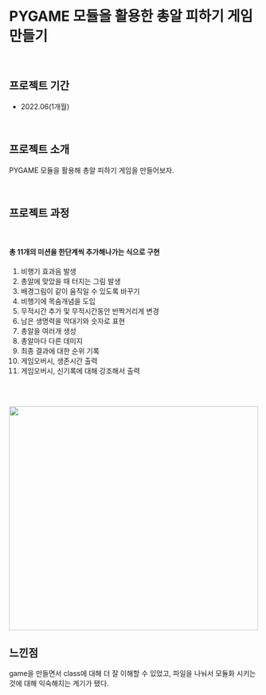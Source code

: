 # PYGAME 모듈을 활용한 총알 피하기 게임만들기

<br/>

## 프로젝트 기간
- 2022.06(1개월)

<br/>

## 프로젝트 소개
PYGAME 모듈을 활용해 총알 피하기 게임을 만들어보자.
 
<br/>

## 프로젝트 과정

<br/>

#### 총 11개의 미션을 한단계씩 추가해나가는 식으로 구현
1. 비행기 효과음 발생
2. 총알에 맞았을 때 터지는 그림 발생
3. 배경그림이 같이 움직일 수 있도록 바꾸기
4. 비행기에 목숨개념을 도입
5. 무적시간 추가 및 무적시간동안 반짝거리게 변경
6. 남은 생명력을 막대기와 숫자로 표현
7. 총알을 여러개 생성
8. 총알마다 다른 데미지
9. 최종 결과에 대한 순위 기록
10. 게임오버시, 생존시간 출력
11. 게임오버시, 신기록에 대해 강조해서 출력

<br/><br/>

<img src="https://user-images.githubusercontent.com/97331900/217126996-64b0e6a4-4351-4197-95a1-431759566f59.png"  width="500" height="450">

## 느낀점
game을 만들면서 class에 대해 더 잘 이해할 수 있었고, 파일을 나눠서 모듈화 시키는 것에 대해 익숙해지는 계기가 됐다.
